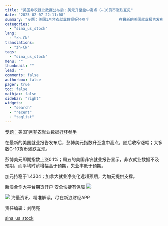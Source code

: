 ```yaml
---
title: "美国非农就业数据公布后：美元升至盘中高点 G-10货币涨跌互见"
date: "2025-02-07 22:11:08"
summary: "专题：美国1月非农就业数据好坏参半          　　在最新的美国就业报告发布后，彭博美元..."
categories:
  - "sina_us_stock"
lang:
  - "zh-CN"
translations:
  - "zh-CN"
tags:
  - "sina_us_stock"
menu: ""
thumbnail: ""
lead: ""
comments: false
authorbox: false
pager: true
toc: false
mathjax: false
sidebar: "right"
widgets:
  - "search"
  - "recent"
  - "taglist"
---
```


[专题：美国1月非农就业数据好坏参半](https://finance.sina.com.cn/zt_d/fn202501)









在最新的美国就业报告发布后，彭博美元指数升至盘中高点，随后收窄涨幅；大多数G-10货币涨跌互现。

彭博美元即期指数上涨0.1%；周五的美国非农就业报告显示，非农就业数据不及预期，而平均时薪增幅高于预期，失业率低于预期。

加元持稳于1.4304；加拿大就业净变化远超预期，为加元提供支撑。



新浪合作大平台期货开户 安全快捷有保障
![](https://n.sinaimg.cn/finance/transform/340/w170h170/20220415/bd6a-a2376d5226aaa796dfdca62b1d9b1fcb.png)








![](//n.sinaimg.cn/finance/cece9e13/20240627/655959900_20240627.png)
海量资讯、精准解读，尽在新浪财经APP



责任编辑：刘明亮

[sina_us_stock](https://finance.sina.com.cn/stock/usstock/c/2025-02-07/doc-ineispiv3064783.shtml)
